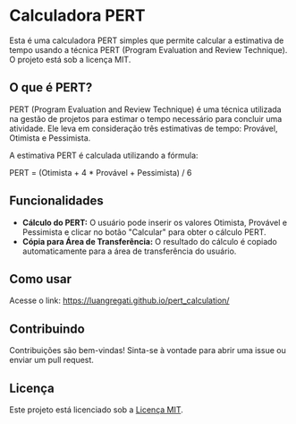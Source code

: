 # Calculadora PERT

Esta é uma calculadora PERT simples que permite calcular a estimativa de tempo usando a técnica PERT (Program Evaluation and Review Technique). O projeto está sob a licença MIT.

## O que é PERT?

PERT (Program Evaluation and Review Technique) é uma técnica utilizada na gestão de projetos para estimar o tempo necessário para concluir uma atividade. Ele leva em consideração três estimativas de tempo: Provável, Otimista e Pessimista.

A estimativa PERT é calculada utilizando a fórmula:

PERT = (Otimista + 4 * Provável + Pessimista) / 6

## Funcionalidades

- **Cálculo do PERT:** O usuário pode inserir os valores Otimista, Provável e Pessimista e clicar no botão "Calcular" para obter o cálculo PERT.
- **Cópia para Área de Transferência:** O resultado do cálculo é copiado automaticamente para a área de transferência do usuário.

## Como usar

Acesse o link: https://luangregati.github.io/pert_calculation/

## Contribuindo

Contribuições são bem-vindas! Sinta-se à vontade para abrir uma issue ou enviar um pull request.

## Licença

Este projeto está licenciado sob a [Licença MIT](LICENSE).
